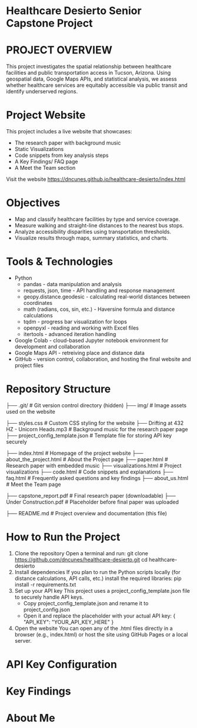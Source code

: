 # Healthcare Desierto Senior Capstone Project

# PROJECT OVERVIEW
This project investigates the spatial relationship between healthcare facilities and public transportation access in Tucson, Arizona. Using geospatial data, Google Maps APIs, and statistical analysis, we assess whether healthcare services are equitably accessible via public transit and identify underserved regions.

# Project Website
This project includes a live website that showcases:
  - The research paper with background music
  - Static Visualizations
  - Code snippets from key analysis steps
  - A Key Findings/ FAQ page
  - A Meet the Team section

Visit the website
https://dncunes.github.io/healthcare-desierto/index.html

# Objectives
- Map and classify healthcare facilities by type and service coverage.
- Measure walking and straight-line distances to the nearest bus stops.
- Analyze accessibility disparities using transportation thresholds.
- Visualize results through maps, summary statistics, and charts.

# Tools & Technologies
- Python
  - pandas - data manipulation and analysis
  - requests, json, time - API handling and response management
  - geopy.distance.geodesic - calculating real-world distances between coordinates
  - math (radians, cos, sin, etc.) - Haversine formula and distance calculations
  - tqdm - progress bar visualization for loops
  - openpyxl - reading and working with Excel files
  - itertools - advanced iteration handling
- Google Colab - cloud-based Jupyter notebook environment for development and collaboration
- Google Maps API - retreiving place and distance data
- GitHub - version control, collaboration, and hosting the final website and project files

# Repository Structure

├── .git/                            # Git version control directory (hidden)
├── img/                             # Image assets used on the website

├── styles.css                       # Custom CSS styling for the website
├── Drifting at 432 HZ - Unicorn Heads.mp3   # Background music for the research paper page
├── project_config_template.json     # Template file for storing API key securely

├── index.html                       # Homepage of the project website
├── about_the_project.html           # About the Project page
├── paper.html                       # Research paper with embedded music
├── visualizations.html              # Project visualizations
├── code.html                        # Code snippets and explanations
├── faq.html                         # Frequently asked questions and key findings
├── about_us.html                    # Meet the Team page

├── capstone_report.pdf              # Final research paper (downloadable)
├── Under Construction.pdf           # Placeholder before final paper was uploaded

├── README.md                        # Project overview and documentation (this file)

# How to Run the Project

1. Clone the repository
   Open a terminal and run:
   git clone https://github.com/dncunes/healthcare-desierto.git
   cd healthcare-desierto
2. Install dependencies
   If you plan to run the Python scripts locally (for distance calculations, API calls, etc.) install the required libraries:
   pip install -r requirements.txt
3. Set up your API key
   This project uses a project_config_template.json file to securely handle API keys.
   - Copy project_config_template.json and rename it to project_config.json
   - Open it and replace the placeholder with your actual API key:
     {
        "API_KEY": "YOUR_API_KEY_HERE"
     }
  4. Open the website
     You can open any of the .html files directly in a browser (e.g., index.html) or host the site using GitHub Pages or a local server.


# API Key Configuration

# Key Findings

# About Me
